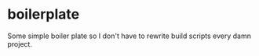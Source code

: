 # boilerplate
Some simple boiler plate so I don't have to rewrite build scripts every damn project.
